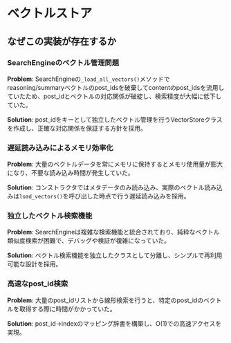 # ベクトルストア

## なぜこの実装が存在するか

### SearchEngineのベクトル管理問題
**Problem**: SearchEngineの`_load_all_vectors()`メソッドでreasoning/summaryベクトルのpost_idsを破棄してcontentのpost_idsを流用していたため、post_idとベクトルの対応関係が破綻し、検索精度が大幅に低下していた。

**Solution**: post_idをキーとして独立したベクトル管理を行うVectorStoreクラスを作成し、正確な対応関係を保証する方針を採用。

### 遅延読み込みによるメモリ効率化
**Problem**: 大量のベクトルデータを常にメモリに保持するとメモリ使用量が膨大になり、不要な読み込み時間が発生していた。

**Solution**: コンストラクタではメタデータのみ読み込み、実際のベクトル読み込みは`load_vectors()`を呼び出した時点で行う遅延読み込みを採用。

### 独立したベクトル検索機能
**Problem**: SearchEngineは複雑な検索機能と統合されており、純粋なベクトル類似度検索が困難で、デバッグや検証が複雑になっていた。

**Solution**: ベクトル検索機能を独立したクラスとして分離し、シンプルで再利用可能な設計を採用。

### 高速なpost_id検索
**Problem**: 大量のpost_idリストから線形検索を行うと、特定のpost_idのベクトルを取得する際に時間がかかっていた。

**Solution**: post_id→indexのマッピング辞書を構築し、O(1)での高速アクセスを実現。